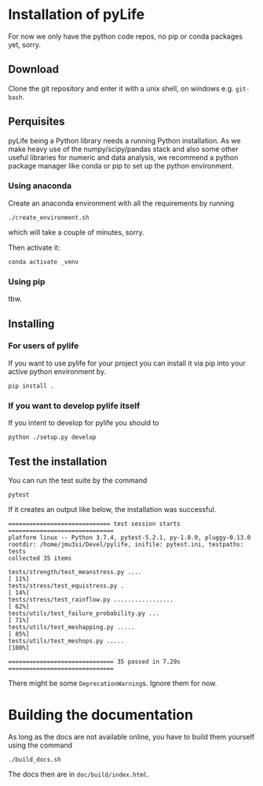 # Installation of pyLife  

For now we only have the python code repos, no pip or conda packages yet, sorry.

## Download

Clone the git repository and enter it with a unix shell, on windows e.g. `git-bash`.

## Perquisites

pyLife being a Python library needs a running Python installation. As we make
heavy use of the numpy/scipy/pandas stack and also some other useful libraries
for numeric and data analysis, we recommend a python package manager like conda
or pip to set up the python environment.

### Using anaconda

Create an anaconda environment with all the requirements by running
```
./create_environment.sh
```
which will take a couple of minutes, sorry.

Then activate it:
```
conda activate _venv
```

### Using pip

tbw.


## Installing

### For users of pylife

If you want to use pylife for your project you can install it via pip into your
active python environment by.
```
pip install .
```

### If you want to develop pylife itself

If you intent to develop for pylife you should to
```
python ./setup.py develop
```

## Test the installation

You can run the test suite by the command
```
pytest
```

If it creates an output like below, the installation was successful.
```
============================= test session starts ==============================
platform linux -- Python 3.7.4, pytest-5.2.1, py-1.8.0, pluggy-0.13.0
rootdir: /home/jmu3si/Devel/pylife, inifile: pytest.ini, testpaths: tests
collected 35 items

tests/strength/test_meanstress.py ....                                   [ 11%]
tests/stress/test_equistress.py .                                        [ 14%]
tests/stress/test_rainflow.py .................                          [ 62%]
tests/utils/test_failure_probability.py ...                              [ 71%]
tests/utils/test_meshapping.py .....                                     [ 85%]
tests/utils/test_meshops.py .....                                        [100%]

============================== 35 passed in 7.29s ==============================
```

There might be some `DeprecationWarning`s. Ignore them for now.


# Building the documentation

As long as the docs are not available online, you have to build them yourself
using the command
```
./build_docs.sh
```
The docs then are in `doc/build/index.html`.
